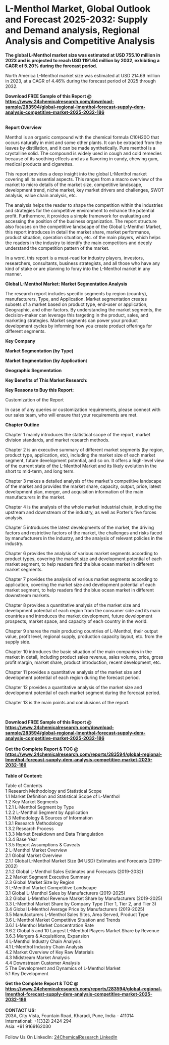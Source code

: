 <h1>L-Menthol Market, Global Outlook and Forecast 2025-2032: Supply and Demand analysis, Regional Analysis and Competitive Analysis</h1><p><strong>The global L-Menthol market size was estimated at USD 755.10 million in 2023 and is projected to reach USD 1191.64 million by 2032, exhibiting a CAGR of 5.20% during the forecast period.</strong></p><p>
North America L-Menthol market size was estimated at USD 214.69 million in 2023, at a CAGR of 4.46% during the forecast period of 2025 through 2032.</p><p>
</p><div><b>Download FREE Sample of this Report @ 
            <a href="https://www.24chemicalresearch.com/download-sample/283594/global-regional-lmenthol-forecast-supply-dem-analysis-competitive-market-2025-2032-186">
            https://www.24chemicalresearch.com/download-sample/283594/global-regional-lmenthol-forecast-supply-dem-analysis-competitive-market-2025-2032-186</a></b></div><br><p><strong>Report Overview</strong></p><p>
</p><p>Menthol is an organic compound with the chemical formula C10H20O that occurs naturally in mint and some other plants. It can be extracted from the leaves by distillation, and it can be made synthetically. Pure menthol is a crystalline solid. The compound is widely used in cough and cold remedies because of its soothing effects and as a flavoring in candy, chewing gum, medical products and cigarettes.</p><p>
</p><p>This report provides a deep insight into the global L-Menthol market covering all its essential aspects. This ranges from a macro overview of the market to micro details of the market size, competitive landscape, development trend, niche market, key market drivers and challenges, SWOT analysis, value chain analysis, etc.</p><p>
</p><p>The analysis helps the reader to shape the competition within the industries and strategies for the competitive environment to enhance the potential profit. Furthermore, it provides a simple framework for evaluating and accessing the position of the business organization. The report structure also focuses on the competitive landscape of the Global L-Menthol Market, this report introduces in detail the market share, market performance, product situation, operation situation, etc. of the main players, which helps the readers in the industry to identify the main competitors and deeply understand the competition pattern of the market.</p><p>
In a word, this report is a must-read for industry players, investors, researchers, consultants, business strategists, and all those who have any kind of stake or are planning to foray into the L-Menthol market in any manner.</p><p>
</p><p><strong>Global L-Menthol Market: Market Segmentation Analysis</strong></p><p>
</p><p>The research report includes specific segments by region (country), manufacturers, Type, and Application. Market segmentation creates subsets of a market based on product type, end-user or application, Geographic, and other factors. By understanding the market segments, the decision-maker can leverage this targeting in the product, sales, and marketing strategies. Market segments can power your product development cycles by informing how you create product offerings for different segments.</p><p>
</p><p><strong>Key Company</strong></p><p>
</p><p>
</p><p><strong>Market Segmentation (by Type)</strong></p><p>
</p><p>
</p><p><strong>Market Segmentation (by Application</strong>)</p><p>
</p><p>
</p><p><strong>Geographic Segmentation</strong></p><p>
</p><p>
</p><p><strong>Key Benefits of This Market Research:</strong></p><p>
</p><p>
</p><p><strong>Key Reasons to Buy this Report:</strong></p><p>
</p><p>
</p><p>Customization of the Report</p><p>
In case of any queries or customization requirements, please connect with our sales team, who will ensure that your requirements are met.</p><p>
</p><p><strong>Chapter Outline</strong></p><p>
</p><p>Chapter 1 mainly introduces the statistical scope of the report, market division standards, and market research methods.</p><p>
Chapter 2 is an executive summary of different market segments (by region, product type, application, etc), including the market size of each market segment, future development potential, and so on. It offers a high-level view of the current state of the L-Menthol Market and its likely evolution in the short to mid-term, and long term.</p><p>
Chapter 3 makes a detailed analysis of the market's competitive landscape of the market and provides the market share, capacity, output, price, latest development plan, merger, and acquisition information of the main manufacturers in the market.</p><p>
Chapter 4 is the analysis of the whole market industrial chain, including the upstream and downstream of the industry, as well as Porter's five forces analysis.</p><p>
Chapter 5 introduces the latest developments of the market, the driving factors and restrictive factors of the market, the challenges and risks faced by manufacturers in the industry, and the analysis of relevant policies in the industry.</p><p>
Chapter 6 provides the analysis of various market segments according to product types, covering the market size and development potential of each market segment, to help readers find the blue ocean market in different market segments.</p><p>
Chapter 7 provides the analysis of various market segments according to application, covering the market size and development potential of each market segment, to help readers find the blue ocean market in different downstream markets.</p><p>
Chapter 8 provides a quantitative analysis of the market size and development potential of each region from the consumer side and its main countries and introduces the market development, future development prospects, market space, and capacity of each country in the world.</p><p>
Chapter 9 shares the main producing countries of L-Menthol, their output value, profit level, regional supply, production capacity layout, etc. from the supply side.</p><p>
Chapter 10 introduces the basic situation of the main companies in the market in detail, including product sales revenue, sales volume, price, gross profit margin, market share, product introduction, recent development, etc.</p><p>
Chapter 11 provides a quantitative analysis of the market size and development potential of each region during the forecast period.</p><p>
Chapter 12 provides a quantitative analysis of the market size and development potential of each market segment during the forecast period.</p><p>
Chapter 13 is the main points and conclusions of the report.</p><p>
 </p><div><b>Download FREE Sample of this Report @ 
            <a href="https://www.24chemicalresearch.com/download-sample/283594/global-regional-lmenthol-forecast-supply-dem-analysis-competitive-market-2025-2032-186">
            https://www.24chemicalresearch.com/download-sample/283594/global-regional-lmenthol-forecast-supply-dem-analysis-competitive-market-2025-2032-186</a></b></div><br><div><b>Get the Complete Report & TOC @ 
            <a href="https://www.24chemicalresearch.com/reports/283594/global-regional-lmenthol-forecast-supply-dem-analysis-competitive-market-2025-2032-186">
            https://www.24chemicalresearch.com/reports/283594/global-regional-lmenthol-forecast-supply-dem-analysis-competitive-market-2025-2032-186</a></b></div><br>
            <b>Table of Content:</b><p>Table of Contents<br />
1 Research Methodology and Statistical Scope<br />
1.1 Market Definition and Statistical Scope of L-Menthol<br />
1.2 Key Market Segments<br />
1.2.1 L-Menthol Segment by Type<br />
1.2.2 L-Menthol Segment by Application<br />
1.3 Methodology & Sources of Information<br />
1.3.1 Research Methodology<br />
1.3.2 Research Process<br />
1.3.3 Market Breakdown and Data Triangulation<br />
1.3.4 Base Year<br />
1.3.5 Report Assumptions & Caveats<br />
2 L-Menthol Market Overview<br />
2.1 Global Market Overview<br />
2.1.1 Global L-Menthol Market Size (M USD) Estimates and Forecasts (2019-2032)<br />
2.1.2 Global L-Menthol Sales Estimates and Forecasts (2019-2032)<br />
2.2 Market Segment Executive Summary<br />
2.3 Global Market Size by Region<br />
3 L-Menthol Market Competitive Landscape<br />
3.1 Global L-Menthol Sales by Manufacturers (2019-2025)<br />
3.2 Global L-Menthol Revenue Market Share by Manufacturers (2019-2025)<br />
3.3 L-Menthol Market Share by Company Type (Tier 1, Tier 2, and Tier 3)<br />
3.4 Global L-Menthol Average Price by Manufacturers (2019-2025)<br />
3.5 Manufacturers L-Menthol Sales Sites, Area Served, Product Type<br />
3.6 L-Menthol Market Competitive Situation and Trends<br />
3.6.1 L-Menthol Market Concentration Rate<br />
3.6.2 Global 5 and 10 Largest L-Menthol Players Market Share by Revenue<br />
3.6.3 Mergers & Acquisitions, Expansion<br />
4 L-Menthol Industry Chain Analysis<br />
4.1 L-Menthol Industry Chain Analysis<br />
4.2 Market Overview of Key Raw Materials<br />
4.3 Midstream Market Analysis<br />
4.4 Downstream Customer Analysis<br />
5 The Development and Dynamics of L-Menthol Market <br />
5.1 Key Development</p><div><b>Get the Complete Report & TOC @ 
            <a href="https://www.24chemicalresearch.com/reports/283594/global-regional-lmenthol-forecast-supply-dem-analysis-competitive-market-2025-2032-186">
            https://www.24chemicalresearch.com/reports/283594/global-regional-lmenthol-forecast-supply-dem-analysis-competitive-market-2025-2032-186</a></b></div><br><b>CONTACT US:</b><br>
            203A, City Vista, Fountain Road, Kharadi, Pune, India - 411014<br>
            International: +1(332) 2424 294<br>
            Asia: +91 9169162030 <br><br>
            Follow Us On LinkedIn: <a href="https://www.linkedin.com/company/24chemicalresearch/">24ChemicalResearch LinkedIn</a>